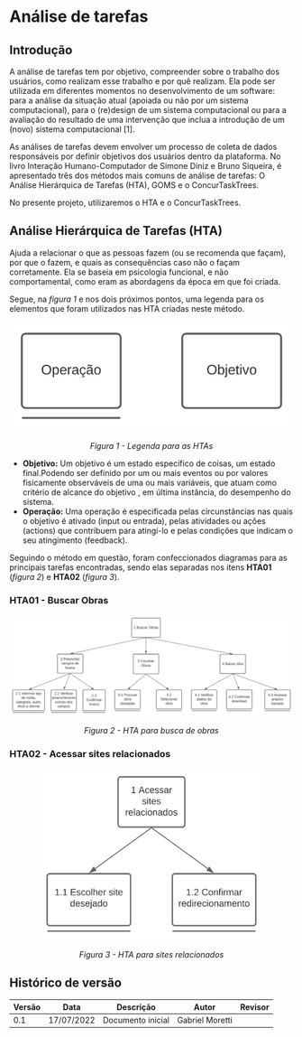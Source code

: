 # Análise de tarefas

## Introdução

A análise de tarefas tem por objetivo, compreender sobre o trabalho dos usuários, como realizam esse trabalho e por quê realizam. Ela pode ser utilizada em diferentes momentos no desenvolvimento de um software: para a análise da situação atual (apoiada ou não por um sistema computacional), para o (re)design de um sistema computacional ou para a avaliação do resultado de uma intervenção que inclua a introdução de um (novo) sistema computacional [1].

As análises de tarefas devem envolver um processo de coleta de dados responsáveis por definir objetivos dos usuários dentro da plataforma. No livro Interação Humano-Computador de Simone Diniz e Bruno Siqueira, é apresentado três dos métodos mais comuns de análise de tarefas: O Análise Hierárquica de Tarefas (HTA), GOMS e o ConcurTaskTrees.

No presente projeto, utilizaremos o HTA e o ConcurTaskTrees.

## Análise Hierárquica de Tarefas (HTA)

Ajuda a relacionar o que as pessoas fazem (ou se recomenda que façam), por que o fazem, e quais as consequências caso não o façam corretamente. Ela se baseia em psicologia funcional, e não comportamental, como eram as abordagens da época em que foi criada.

Segue, na _figura 1_ e nos dois próximos pontos, uma legenda para os elementos que foram utilizados nas HTA criadas neste método.

<div align="center">
<img src="assets/imagens/analise-tarefas-legenda.svg" alt="Legenda">
    <p><i>Figura 1 - Legenda para as HTAs</i></p>
</div>

- **Objetivo:** Um objetivo é um estado específico de coisas, um estado final.Podendo ser definido por um ou mais eventos ou por valores fisicamente observáveis de uma ou mais variáveis, que atuam como critério de alcance do objetivo , em última instância, do desempenho do sistema.
- **Operação:** Uma operação é especificada pelas circunstâncias nas quais o objetivo é ativado (input ou entrada), pelas atividades ou ações (actions) que contribuem para atingí-lo e pelas condições que indicam o seu atingimento (feedback).

Seguindo o método em questão, foram confeccionados diagramas para as principais tarefas encontradas, sendo elas separadas nos itens **HTA01** (_figura 2_) e **HTA02** (_figura 3_).

### HTA01 - Buscar Obras

<div align="center">
<img src="assets/imagens/analise-tarefas-busca.svg" alt="Buscar Obras">
    <p><i>Figura 2 - HTA para busca de obras</i></p>
</div>

### HTA02 - Acessar sites relacionados

<div align="center">
<img src="assets/imagens/analise-tarefas-acesso.svg" alt="Acesso a Sites" width="400px">
 <p><i>Figura 3 - HTA para sites relacionados</i></p>
</div>

## Histórico de versão

| Versão | Data       | Descrição                                 | Autor        | Revisor   |
| ------ | ---------- | ----------------------------------------- | ------------ | --------- |
| 0.1    | 17/07/2022 | Documento inicial                         | Gabriel Moretti    |
